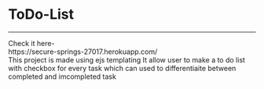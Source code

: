<h1> ToDo-List</h1>
<hr>
Check it here-<br>
https://secure-springs-27017.herokuapp.com/
<br>
This project is made using ejs templating
It allow user to make a to do list with checkbox for every task which can used to differentiaite between completed and imcompleted task

